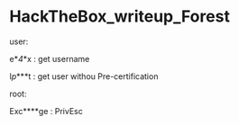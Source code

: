 # HackTheBox_writeup_Forest

user:

e*_*4*_*x   : get username
 
I*p****t   : get user withou Pre-certification

root:

Exc****ge : PrivEsc
